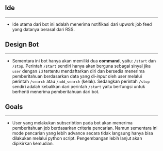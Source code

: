 ## Ide
---
* Ide utama dari bot ini adalah menerima notifikasi dari upwork job feed yang datanya berasal dari RSS.  

## Design Bot
---
* Sementara ini bot hanya akan memiliki dua **command**, yaitu: `/start` dan `/stop`. Perintah `/start` sendiri hanya akan berguna sebagai sinyal jika `user` dengan `id` tertentu mendaftarkan diri dan bersedia menerima pemberitahuan berdasarkan data yang di-*input* oleh user melalui perintah `/search` atau `/add_search` (kelak). Sedangkan perintah `/stop` sendiri adalah kebalikan dari perintah `/start` yaitu berfungsi untuk berhenti menerima pemberitahuan dari bot.

## Goals
---
* User yang melakukan subscribtion pada bot akan menerima pemberitahuan job berdasarkan criteria pencarian. Namun sementara ini mode pencarian yang lebih advance secara tidak langsung hanya bisa dilakukan melalui python script. Pengembangan lebih lanjut akan dipikirkan kemudian.